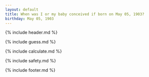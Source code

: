 ```yaml
---
layout: default
title: When was I or my baby conceived if born on May 05, 1903?
birthday: May 05, 1903
---
```


{% include header.md %}

{% include guess.md %}

{% include calculate.md %}

{% include safety.md %}

{% include footer.md %}



